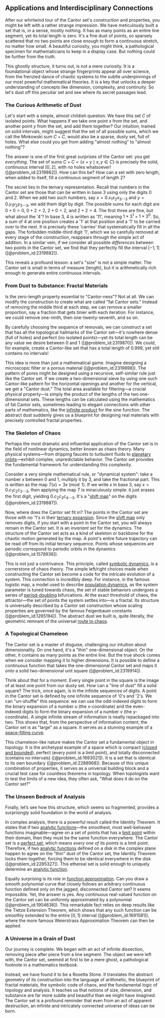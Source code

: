 ## Applications and Interdisciplinary Connections

After our whirlwind tour of the Cantor set's construction and properties, you might be left with a rather strange impression. We have meticulously built a set that is, in a sense, mostly nothing. It has as many points as an entire line segment, yet its total length is zero. It's a fine dust of points, so sparsely scattered that no two points are close enough to form a continuous stretch, no matter how small. A beautiful curiosity, you might think, a pathological specimen for mathematicians to keep in a display case. But nothing could be further from the truth.

This ghostly structure, it turns out, is not a mere curiosity. It is a foundational object whose strange fingerprints appear all over science, from the frenzied dance of chaotic systems to the subtle underpinnings of our most powerful mathematical theories. It is a key that unlocks a deeper understanding of concepts like dimension, complexity, and continuity. So let's dust off this peculiar set and see where its secret passages lead.

### The Curious Arithmetic of Dust

Let's start with a simple, almost childish question. We have this set $C$ of isolated points. What happens if we take one point $x$ from the set, and another point $y$ from the set, and add them together? Our intuition, trained on solid intervals, might suggest that the set of all possible sums, which we call the Minkowski sum $C+C$, would also be a sparse, dusty set, full of holes. What else could you get from adding "almost nothing" to "almost nothing"?

The answer is one of the first great surprises of the Cantor set: you get *everything*. The set of sums $C+C = \{x+y \mid x, y \in C\}$ is precisely the solid, continuous interval $[0, 2]$, with no holes whatsoever! ([@problem_id:2319862]). How can this be? How can a set with zero length, when added to itself, fill a continuous segment of length 2?

The secret lies in the ternary representation. Recall that numbers in the Cantor set are those that can be written in base 3 using only the digits 0 and 2. When we add two such numbers, say $x = 0.x_1x_2x_3..._3$ and $y = 0.y_1y_2y_3..._3$, we add them digit by digit. The possible sums for each digit are $0+0=0$, $0+2=2$, $2+0=2$, and $2+2=4$. The first three are fine, but what about the '4'? In base 3, $4$ is written as '11', meaning $1 \times 3^1 + 1 \times 3^0$. So, a sum of 4 at one position creates a '1' at that position and a '1' to be carried over to the next. It is precisely these 'carries' that systematically fill in all the gaps. The forbidden middle-third digit '1', which we so carefully removed at every stage of the construction, reappears through the simple act of addition. In a similar vein, if we consider all possible *differences* between two points in the Cantor set, we find that they perfectly fill the interval $[-1, 1]$ ([@problem_id:2319882]).

This reveals a profound lesson: a set's "size" is not a simple matter. The Cantor set is small in terms of measure (length), but it is arithmetically rich enough to generate entire continuous intervals.

### From Dust to Substance: Fractal Materials

Is the zero-length property essential to "Cantor-ness"? Not at all. We can modify the construction to create what are called "fat Cantor sets." Instead of removing the middle third at each step, we can remove a smaller proportion, say a fraction that gets tinier with each iteration. For instance, we could remove one-ninth, then one-twenty-seventh, and so on.

By carefully choosing the sequence of removals, we can construct a set that has all the topological hallmarks of the Cantor set—it's nowhere dense (full of holes) and perfect (no isolated points)—yet its total length can be any value we desire between 0 and 1 ([@problem_id:2319870]). We could, for example, create a Cantor-like set that has a total length of $0.999$, yet still contains no intervals!

This idea is more than just a mathematical game. Imagine designing a microscopic filter or a porous material ([@problem_id:2319898]). The pattern of pores might be designed using a recursive, self-similar rule just like the Cantor set. If we create a two-dimensional sieve by using one such Cantor-like pattern for the horizontal openings and another for the vertical, we get a "Cantor dust." The total area available for filtering—a crucial physical property—is simply the product of the lengths of the two one-dimensional sets. These lengths can be calculated using the mathematics of fat Cantor sets, sometimes leading to elegant connections with other parts of mathematics, like the [infinite product](@article_id:172862) for the sine function. The abstract dust suddenly gives us a blueprint for designing real materials with precisely controlled fractal properties.

### The Skeleton of Chaos

Perhaps the most dramatic and influential application of the Cantor set is in the field of nonlinear dynamics, better known as chaos theory. Many physical systems—from dripping faucets to turbulent fluids to [planetary orbits](@article_id:178510)—exhibit complex, unpredictable behavior. The Cantor set provides the fundamental framework for understanding this complexity.

Consider a very simple mathematical rule, or "dynamical system": take a number $x$ between 0 and 1, multiply it by 3, and take the fractional part. This is written as the map $T(x) = 3x \pmod 1$. If we write $x$ in base 3, say $x=0.c_1c_2c_3..._3$, then applying the map $T$ is miraculously simple: it just erases the first digit, yielding $0.c_2c_3c_4..._3$. It's a "[shift map](@article_id:267430)" on the digits ([@problem_id:2319887]).

Now, where does the Cantor set fit in? The points in the Cantor set are those with no '1's in their [ternary expansion](@article_id:139797). Since the [shift map](@article_id:267430) only removes digits, if you start with a point in the Cantor set, you will always remain in the Cantor set. It is an *invariant set* for the dynamics. The structure of the Cantor set acts as a kind of skeleton or backbone for the chaotic motion generated by the map. A point's entire future trajectory can be read off from its initial ternary sequence. Points whose sequences are periodic correspond to periodic orbits in the dynamics ([@problem_id:1578936]).

This is not just a contrivance. This principle, called [symbolic dynamics](@article_id:269658), is a cornerstone of chaos theory. The simple left/right choices made when constructing the Cantor set become a code for the intricate evolution of a system. This connection is incredibly deep. For instance, in the famous logistic map, a model used to describe [population dynamics](@article_id:135858), as the system parameter is tuned towards chaos, the set of stable behaviors undergoes a series of [period-doubling](@article_id:145217) bifurcations. At the exact threshold of chaos, the attractor—the set of points the system settles into—is a fractal. Its structure is universally described by a Cantor set construction whose scaling properties are governed by the famous Feigenbaum constants ([@problem_id:1265194]). The abstract dust we built is, quite literally, the geometric remnant of the universal [route to chaos](@article_id:265390).

### A Topological Chameleon

The Cantor set is a master of disguise, challenging our intuition about dimensionality. On one hand, it's a "thin" one-dimensional object. On the other, it contains as many points as the entire line. But the true shock comes when we consider mapping it to higher dimensions. It is possible to define a continuous function that takes the one-dimensional Cantor set and maps it *onto* a solid two-dimensional unit square ([@problem_id:2319914]).

Think about that for a moment. Every single point in the square is the image of at least one point from our dusty set. How can a "line of dust" fill a solid square? The trick, once again, is in the infinite sequences of digits. A point in the Cantor set is defined by one infinite sequence of '0's and '2's. We can "un-shuffle" this sequence: we can use the odd-indexed digits to form the binary expansion of a number $u$ (the x-coordinate) and the even-indexed digits to form the binary expansion of a number $v$ (the y-coordinate). A single infinite stream of information is neatly repackaged into two. This shows that, from the perspective of information content, the Cantor set is as "large" as a square. It serves as a stunning example of a [space-filling curve](@article_id:148713).

This chameleon-like nature makes the Cantor set a fundamental object in topology. It is the archetypal example of a space which is compact ([closed and bounded](@article_id:140304)), perfect (every point is a limit point), and totally disconnected (contains no intervals) ([@problem_id:1693021]). It is a set that is identical to its own boundary ([@problem_id:2288968]). Because of this unique combination of properties, it serves as a universal building block and a crucial test case for countless theorems in topology. When topologists want to test the limits of a new idea, they often ask, "What does it do on the Cantor set?"

### The Unseen Bedrock of Analysis

Finally, let’s see how this structure, which seems so fragmented, provides a surprisingly solid foundation in the world of analysis.

In complex analysis, there is a powerful result called the Identity Theorem. It states that if two [analytic functions](@article_id:139090)—the smoothest, most well-behaved functions imaginable—agree on a set of points that has a [limit point](@article_id:135778) within their domain, then they must be the same function everywhere. The Cantor set is a [perfect set](@article_id:140386), which means *every one of its points* is a limit point. Therefore, if two [analytic functions](@article_id:139090) defined on a disk in the complex plane happen to agree on the "thin" dust of the Cantor set, the Identity Theorem locks them together, forcing them to be identical everywhere in the disk ([@problem_id:2285327]). This ethereal set is solid enough to uniquely determine an [analytic function](@article_id:142965).

Equally surprising is its role in [function approximation](@article_id:140835). Can you draw a smooth polynomial curve that closely follows an arbitrary continuous function defined only on the jagged, disconnected Cantor set? It seems impossible. Yet, the answer is yes. Any continuous real-valued function on the Cantor set can be uniformly approximated by a polynomial ([@problem_id:1904636]). This remarkable fact relies on deep results like the Tietze Extension Theorem, which shows that any such function can be smoothly extended to the entire $[0,1]$ interval ([@problem_id:1691581]), where the more famous Weierstrass Approximation Theorem can then be applied.

### A Universe in a Grain of Dust

Our journey is complete. We began with an act of infinite dissection, removing piece after piece from a line segment. The object we were left with, the Cantor set, seemed at first to be a mere ghost, a pathological footnote in a mathematics textbook.

Instead, we have found it to be a Rosetta Stone. It translates the abstract geometry of its construction into the language of arithmetic, the blueprint of fractal materials, the symbolic code of chaos, and the fundamental logic of topology and analysis. It teaches us that notions of size, dimension, and substance are far more subtle and beautiful than we might have imagined. The Cantor set is a profound reminder that even from an act of apparent destruction, an infinite and intricately connected universe of ideas can be born.